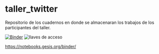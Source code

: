 # taller_twitter
Repositorio de los cuadernos en donde se almacenaran los trabajos de los participantes del taller.

[![Binder](https://notebooks.gesis.org/binder/badge_logo.svg)](https://notebooks.gesis.org/binder/v2/gh/FroylanMtz/Material-de-Taller-de-obtencion-de-datos-en-red-social-twitter/master)
![llaves de acceso](https://github.com/FroylanMtz/taller_twitter/blob/master/keys.PNG)


https://notebooks.gesis.org/binder/
